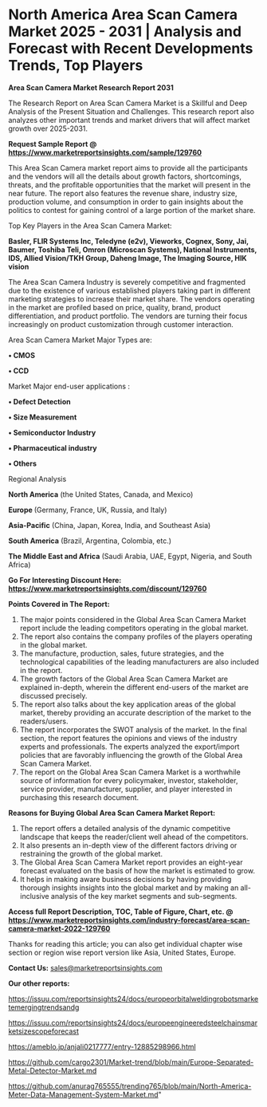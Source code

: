 # North America Area Scan Camera Market 2025 - 2031 | Analysis and Forecast with Recent Developments Trends, Top Players

<strong>Area Scan Camera Market Research Report 2031</strong>

The Research Report on Area Scan Camera Market is a Skillful and Deep Analysis of the Present Situation and Challenges. This research report also analyzes other important trends and market drivers that will affect market growth over 2025-2031.

<strong>Request Sample Report @ <a href=https://www.marketreportsinsights.com/sample/129760>https://www.marketreportsinsights.com/sample/129760</a></strong>

This Area Scan Camera market report aims to provide all the participants and the vendors will all the details about growth factors, shortcomings, threats, and the profitable opportunities that the market will present in the near future. The report also features the revenue share, industry size, production volume, and consumption in order to gain insights about the politics to contest for gaining control of a large portion of the market share.

Top Key Players in the Area Scan Camera Market:

<strong>Basler, FLIR Systems Inc, Teledyne (e2v), Vieworks, Cognex, Sony, Jai, Baumer, Toshiba Teli, Omron (Microscan Systems), National Instruments, IDS, Allied Vision/TKH Group, Daheng Image, The Imaging Source, HIK vision</strong>

The Area Scan Camera Industry is severely competitive and fragmented due to the existence of various established players taking part in different marketing strategies to increase their market share. The vendors operating in the market are profiled based on price, quality, brand, product differentiation, and product portfolio. The vendors are turning their focus increasingly on product customization through customer interaction.

Area Scan Camera Market Major Types are:

<strong>• CMOS

• CCD</strong>

Market Major end-user applications :

<strong>• Defect Detection

• Size Measurement

• Semiconductor Industry

• Pharmaceutical industry

• Others</strong>

Regional Analysis

</u><strong><b>North America</b></strong> (the United States, Canada, and Mexico)

<strong><b>Europe </b></strong>(Germany, France, UK, Russia, and Italy)

<strong><b>Asia-Pacific</b></strong> (China, Japan, Korea, India, and Southeast Asia)

<strong><b>South America</b></strong> (Brazil, Argentina, Colombia, etc.)

<strong><b>The Middle East and Africa</b></strong> (Saudi Arabia, UAE, Egypt, Nigeria, and South Africa)

<strong>Go For Interesting Discount Here: <a href=https://www.marketreportsinsights.com/discount/129760>https://www.marketreportsinsights.com/discount/129760</a></strong>

<strong>Points Covered in The Report:</strong>
<ol>
  <li>The major points considered in the Global Area Scan Camera Market report include the leading competitors operating in the global market.</li>
  <li>The report also contains the company profiles of the players operating in the global market.</li>
  <li>The manufacture, production, sales, future strategies, and the technological capabilities of the leading manufacturers are also included in the report.</li>
  <li>The growth factors of the Global Area Scan Camera Market are explained in-depth, wherein the different end-users of the market are discussed precisely.</li>
  <li>The report also talks about the key application areas of the global market, thereby providing an accurate description of the market to the readers/users.</li>
  <li>The report incorporates the SWOT analysis of the market. In the final section, the report features the opinions and views of the industry experts and professionals. The experts analyzed the export/import policies that are favorably influencing the growth of the Global Area Scan Camera Market.</li>
  <li>The report on the Global Area Scan Camera Market is a worthwhile source of information for every policymaker, investor, stakeholder, service provider, manufacturer, supplier, and player interested in purchasing this research document.</li>
</ol>
<strong>Reasons for Buying Global Area Scan Camera Market Report:</strong>

<ol>
  <li>The report offers a detailed analysis of the dynamic competitive landscape that keeps the reader/client well ahead of the competitors.</li>
  <li>It also presents an in-depth view of the different factors driving or restraining the growth of the global market.</li>
  <li>The Global Area Scan Camera Market report provides an eight-year forecast evaluated on the basis of how the market is estimated to grow.</li>
  <li>It helps in making aware business decisions by having providing thorough insights insights into the global market and by making an all-inclusive analysis of the key market segments and sub-segments.</li>
</ol>
<strong>Access full Report Description, TOC, Table of Figure, Chart, etc. @ <a href=https://www.marketreportsinsights.com/industry-forecast/area-scan-camera-market-2022-129760>https://www.marketreportsinsights.com/industry-forecast/area-scan-camera-market-2022-129760</a></strong>


Thanks for reading this article; you can also get individual chapter wise section or region wise report version like Asia, United States, Europe.

<strong>Contact Us:</strong>
sales@marketreportsinsights.com

<strong>Our other reports:</strong>

<a href=https://issuu.com/reportsinsights24/docs/europeorbitalweldingrobotsmarketemergingtrendsandg>https://issuu.com/reportsinsights24/docs/europeorbitalweldingrobotsmarketemergingtrendsandg</a>

<a href=https://issuu.com/reportsinsights24/docs/europeengineeredsteelchainsmarketsizescopeforecast>https://issuu.com/reportsinsights24/docs/europeengineeredsteelchainsmarketsizescopeforecast</a>

<a href=https://ameblo.jp/anjali0217777/entry-12885298966.html>https://ameblo.jp/anjali0217777/entry-12885298966.html</a>

<a href=https://github.com/cargo2301/Market-trend/blob/main/Europe-Separated-Metal-Detector-Market.md>https://github.com/cargo2301/Market-trend/blob/main/Europe-Separated-Metal-Detector-Market.md</a>

<a href=https://github.com/anurag765555/trending765/blob/main/North-America-Meter-Data-Management-System-Market.md>https://github.com/anurag765555/trending765/blob/main/North-America-Meter-Data-Management-System-Market.md</a>"
